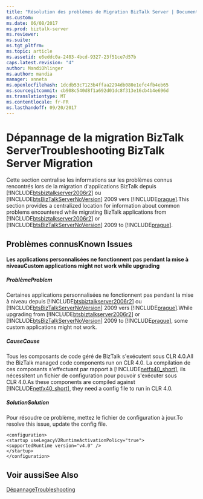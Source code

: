 ```yaml
---
title: "Résolution des problèmes de Migration BizTalk Server | Documents Microsoft"
ms.custom: 
ms.date: 06/08/2017
ms.prod: biztalk-server
ms.reviewer: 
ms.suite: 
ms.tgt_pltfrm: 
ms.topic: article
ms.assetid: e6eddc0a-2403-4bcd-9327-23f51ce7d57b
caps.latest.revision: "4"
author: MandiOhlinger
ms.author: mandia
manager: anneta
ms.openlocfilehash: 1dcdb53c7123b4ffaa2294db080e1efc4fb4eb65
ms.sourcegitcommit: cb908c540d8f1a692d01dc8f313e16cb4b4e696d
ms.translationtype: MT
ms.contentlocale: fr-FR
ms.lasthandoff: 09/20/2017
---
```

# <a name="troubleshooting-biztalk-server-migration"></a><span data-ttu-id="5cf69-102">Dépannage de la migration BizTalk Server</span><span class="sxs-lookup"><span data-stu-id="5cf69-102">Troubleshooting BizTalk Server Migration</span></span>
<span data-ttu-id="5cf69-103">Cette section centralise les informations sur les problèmes connus rencontrés lors de la migration d'applications BizTalk depuis [!INCLUDE[btsbiztalkserver2006r2](../includes/btsbiztalkserver2006r2-md.md)] ou [!INCLUDE[btsBizTalkServerNoVersion](../includes/btsbiztalkservernoversion-md.md)] 2009 vers [!INCLUDE[prague](../includes/prague-md.md)].</span><span class="sxs-lookup"><span data-stu-id="5cf69-103">This section provides a centralized location for information about common problems encountered while migrating BizTalk applications from [!INCLUDE[btsbiztalkserver2006r2](../includes/btsbiztalkserver2006r2-md.md)] or [!INCLUDE[btsBizTalkServerNoVersion](../includes/btsbiztalkservernoversion-md.md)] 2009 to [!INCLUDE[prague](../includes/prague-md.md)].</span></span>  
  
## <a name="known-issues"></a><span data-ttu-id="5cf69-104">Problèmes connus</span><span class="sxs-lookup"><span data-stu-id="5cf69-104">Known Issues</span></span>  
  
#### <a name="custom-applications-might-not-work-while-upgrading"></a><span data-ttu-id="5cf69-105">Les applications personnalisées ne fonctionnent pas pendant la mise à niveau</span><span class="sxs-lookup"><span data-stu-id="5cf69-105">Custom applications might not work while upgrading</span></span>  
  
##### <a name="problem"></a><span data-ttu-id="5cf69-106">Problème</span><span class="sxs-lookup"><span data-stu-id="5cf69-106">Problem</span></span>  
 <span data-ttu-id="5cf69-107">Certaines applications personnalisées ne fonctionnent pas pendant la mise à niveau depuis [!INCLUDE[btsbiztalkserver2006r2](../includes/btsbiztalkserver2006r2-md.md)] ou [!INCLUDE[btsBizTalkServerNoVersion](../includes/btsbiztalkservernoversion-md.md)] 2009 vers [!INCLUDE[prague](../includes/prague-md.md)].</span><span class="sxs-lookup"><span data-stu-id="5cf69-107">While upgrading from [!INCLUDE[btsbiztalkserver2006r2](../includes/btsbiztalkserver2006r2-md.md)] or [!INCLUDE[btsBizTalkServerNoVersion](../includes/btsbiztalkservernoversion-md.md)] 2009 to [!INCLUDE[prague](../includes/prague-md.md)], some custom applications might not work.</span></span>  
  
##### <a name="cause"></a><span data-ttu-id="5cf69-108">Cause</span><span class="sxs-lookup"><span data-stu-id="5cf69-108">Cause</span></span>  
 <span data-ttu-id="5cf69-109">Tous les composants de code géré de BizTalk s'exécutent sous CLR 4.0.</span><span class="sxs-lookup"><span data-stu-id="5cf69-109">All the BizTalk managed code components run on CLR 4.0.</span></span> <span data-ttu-id="5cf69-110">La compilation de ces composants s'effectuant par rapport à [!INCLUDE[netfx40_short](../includes/netfx40-short-md.md)], ils nécessitent un fichier de configuration pour pouvoir s'exécuter sous CLR 4.0.</span><span class="sxs-lookup"><span data-stu-id="5cf69-110">As these components are compiled against [!INCLUDE[netfx40_short](../includes/netfx40-short-md.md)], they need a config file to run in CLR 4.0.</span></span>  
  
##### <a name="solution"></a><span data-ttu-id="5cf69-111">Solution</span><span class="sxs-lookup"><span data-stu-id="5cf69-111">Solution</span></span>  
 <span data-ttu-id="5cf69-112">Pour résoudre ce problème, mettez le fichier de configuration à jour.</span><span class="sxs-lookup"><span data-stu-id="5cf69-112">To resolve this issue, update the config file.</span></span>  
  
```  
<configuration>  
<startup useLegacyV2RuntimeActivationPolicy="true">  
<supportedRuntime version="v4.0" />  
</startup>  
</configuration>  
```  
  
## <a name="see-also"></a><span data-ttu-id="5cf69-113">Voir aussi</span><span class="sxs-lookup"><span data-stu-id="5cf69-113">See Also</span></span>  
 [<span data-ttu-id="5cf69-114">Dépannage</span><span class="sxs-lookup"><span data-stu-id="5cf69-114">Troubleshooting</span></span>](../core/troubleshooting.md)